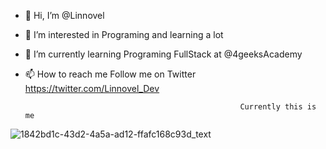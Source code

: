 - 👋 Hi, I’m @Linnovel
- 👀 I’m interested in Programing and learning a lot
- 🌱 I’m currently learning Programing FullStack at @4geeksAcademy
- 📫 How to reach me Follow me on Twitter https://twitter.com/Linnovel_Dev

                                                      Currently this is me 



![1842bd1c-43d2-4a5a-ad12-ffafc168c93d_text](https://github.com/Linnovel/Linnovel/assets/117125597/57752992-02fc-4131-aa7a-847d6793f638)
